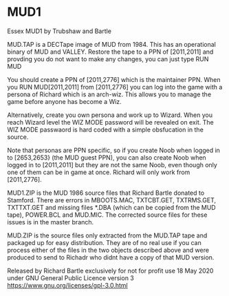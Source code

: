 # MUD1
Essex MUD1 by Trubshaw and Bartle

MUD.TAP is a DECTape image of MUD from 1984. This has an operational binary of MUD and VALLEY. Restore the tape to a PPN
of [2011,2011] and provding you do not want to make any changes, you can just type RUN MUD

You should create a PPN of [2011,2776] which is the maintainer PPN. When you RUN MUD[2011,2011] from [2011,2776] you can
log into the game with a persona of Richard which is an arch-wiz. This allows you to manage the game before anyone has become a
Wiz.

Alternatively, create you own persona and work up to Wizard. When you reach Wizard level the WIZ MODE password will be revealed
on exit. The WIZ MODE passwaord is hard coded with a simple obsfucation in the source.

Note that personas are PPN specific, so if you create Noob when logged in to [2653,2653} (the MUD guest PPN), you can also create Noob
when logged in to [2011,2011] but they are not the same Noob, even though only one of them can be in game at once. Richard will
only work from [2011,2776].

MUD1.ZIP is the MUD 1986 source files that Richard Bartle donated to Stamford. There are errors in MBOOTS.MAC, TXTCBT.GET, TXTRMS.GET, 
TXTTXT.GET and missing files *.DBA (which can be copied from the MUD tape), POWER.BCL and MUD.MIC. The corrected source files for these
issues is in the master branch.

MUD.ZIP is the source files only extracted from the MUD.TAP tape and packaged up for easy distribution. They are of no real use
if you can process either of the files in the two objects described above and were produced to send to Richadr who didnt have a 
copy of that MUD version.


Released by Richard Bartle exclusively for not for profit use 
18 May 2020 under GNU General Public Licence version 3
https://www.gnu.org/licenses/gpl-3.0.html

